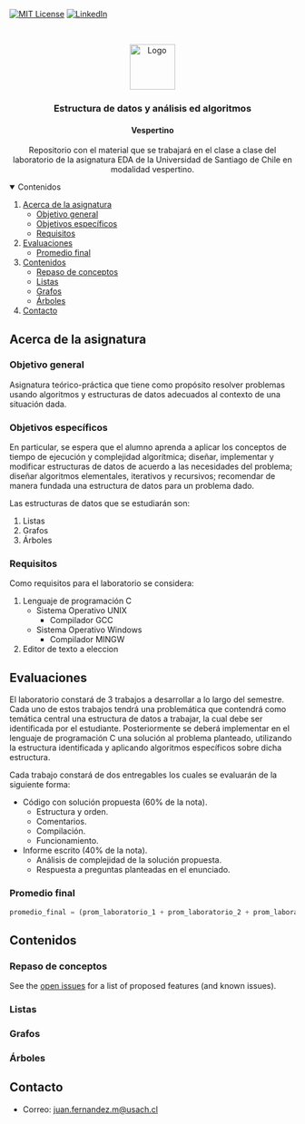 [![MIT License][license-shield]][license-url]
[![LinkedIn][linkedin-shield]][linkedin-url]



<!-- PROJECT LOGO -->
<br />
<p align="center">
  <a href="https://github.com/othneildrew/Best-README-Template">
    <img src="images/logo.png" alt="Logo" width="80" height="80">
  </a>

  <h3 align="center">Estructura de datos y análisis ed algoritmos</h3>
  <h4 align="center">Vespertino</h4>
  <p align="center">
    Repositorio con el material que se trabajará en el clase a clase del laboratorio de la asignatura EDA de la Universidad de Santiago de Chile en modalidad vespertino.
  </p>
</p>



<!-- TABLE OF CONTENTS -->
<details open="open">
  <summary>Contenidos</summary>
  <ol>
    <li>
      <a href="#acerca-de-la-asignatura">Acerca de la asignatura</a>
      <ul>
        <li><a href="#objetivo-general">Objetivo general</a></li>
        <li><a href="#objetivos-específicos">Objetivos específicos</a></li>
        <li><a href="#requisitos">Requisitos</a></li>
      </ul>
    </li>
    <li>
      <a href="#evaluaciones">Evaluaciones</a>
       <ul>
        <li><a href="#promedio-final">Promedio final</a></li>
      </ul>
    </li>
    <li>
      <a href="#contenidos">Contenidos</a>
       <ul>
        <li><a href="#repaso-de-conceptos">Repaso de conceptos</a></li>
        <li><a href="#listas">Listas</a></li>
        <li><a href="#grafos">Grafos</a></li>
        <li><a href="#árboles">Árboles</a></li>
      </ul>
    </li>
    <li><a href="#contacto">Contacto</a></li>
  </ol>
</details>



<!-- ACERCA DE LA ASIGNATURA -->
## Acerca de la asignatura

### Objetivo general
Asignatura teórico-práctica que tiene como propósito resolver problemas usando algoritmos y estructuras de datos adecuados al contexto de una situación dada. 

### Objetivos específicos
En particular, se espera que el alumno aprenda a aplicar los conceptos de tiempo de ejecución y complejidad algorítmica; diseñar, implementar y modificar estructuras de datos de acuerdo a las necesidades del problema; diseñar algoritmos elementales, iterativos y recursivos; recomendar de manera fundada una estructura de datos para un problema dado.

Las estructuras de datos que se estudiarán son:
<ol>
      <li>Listas</li>
      <li>Grafos</li>
      <li>Árboles</li>
</ol>

### Requisitos

Como requisitos para el laboratorio se considera:
<ol>
      <li>Lenguaje de programación C
        <ul>
           <li>Sistema Operativo UNIX
             <ul>
               <li> Compilador GCC </li>
             </ul>
           </li>
          <li>Sistema Operativo Windows
             <ul>
               <li> Compilador MINGW </li>
             </ul>
           </li>
        </ul>
      </li>
  <li> Editor de texto a eleccion </li>
</ol>


<!-- GETTING STARTED -->
## Evaluaciones

El laboratorio constará de 3 trabajos a desarrollar a lo largo del semestre. Cada uno de estos trabajos tendrá una problemática que contendrá como temática central una estructura de datos a trabajar, la cual debe ser identificada por el estudiante. Posteriormente se deberá implementar en el lenguaje de programación C una solución al problema planteado, utilizando la estructura identificada y aplicando algoritmos específicos sobre dicha estructura.

Cada trabajo constará de dos entregables los cuales se evaluarán de la siguiente forma:
- Código con solución propuesta (60% de la nota).
  -  Estructura y orden.
  -  Comentarios.
  -  Compilación.
  -  Funcionamiento.
- Informe escrito (40% de la nota).
  - Análisis de complejidad de la solución propuesta.
  - Respuesta a preguntas planteadas en el enunciado.

### Promedio final

```javascript
promedio_final = (prom_laboratorio_1 + prom_laboratorio_2 + prom_laboratorio_3)/3
```


## Contenidos


### Repaso de conceptos

See the [open issues](https://github.com/othneildrew/Best-README-Template/issues) for a list of proposed features (and known issues).


### Listas

### Grafos

### Árboles

## Contacto

* Correo: juan.fernandez.m@usach.cl




[license-shield]: https://img.shields.io/github/license/othneildrew/Best-README-Template.svg?style=for-the-badge
[license-url]: https://github.com/othneildrew/Best-README-Template/blob/master/LICENSE.txt
[linkedin-shield]: https://img.shields.io/badge/-LinkedIn-black.svg?style=for-the-badge&logo=linkedin&colorB=555
[linkedin-url]: https://www.linkedin.com/in/juan-antonio-fern%C3%A1ndez-mu%C3%B1oz-2973871a6/
[product-screenshot]: images/screenshot.png
